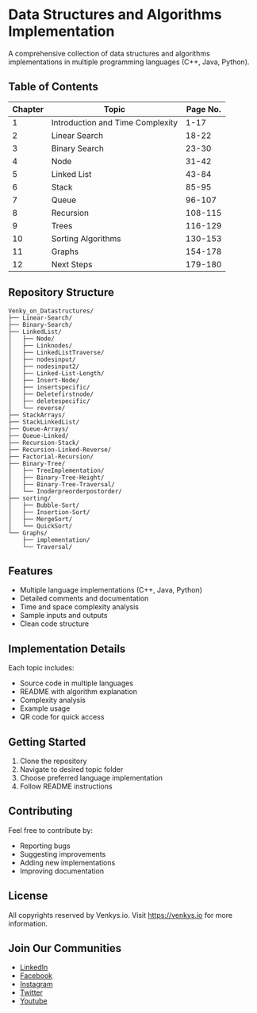 # Data Structures and Algorithms Implementation

A comprehensive collection of data structures and algorithms implementations in multiple programming languages (C++, Java, Python).

## Table of Contents

| Chapter | Topic | Page No. |
|---------|-------|----------|
| 1 | Introduction and Time Complexity | 1-17 |
| 2 | Linear Search | 18-22 |
| 3 | Binary Search | 23-30 |
| 4 | Node | 31-42 |
| 5 | Linked List | 43-84 |
| 6 | Stack | 85-95 |
| 7 | Queue | 96-107 |
| 8 | Recursion | 108-115 |
| 9 | Trees | 116-129 |
| 10 | Sorting Algorithms | 130-153 |
| 11 | Graphs | 154-178 |
| 12 | Next Steps | 179-180 |

## Repository Structure

```
Venky_on_Datastructures/
├── Linear-Search/
├── Binary-Search/
├── LinkedList/
│   ├── Node/
│   ├── Linknodes/
│   ├── LinkedListTraverse/
│   ├── nodesinput/
│   ├── nodesinput2/
│   ├── Linked-List-Length/
│   ├── Insert-Node/
│   ├── insertspecific/
│   ├── Deletefirstnode/
│   ├── deletespecific/
│   └── reverse/
├── StackArrays/
├── StackLinkedList/
├── Queue-Arrays/
├── Queue-Linked/
├── Recursion-Stack/
├── Recursion-Linked-Reverse/
├── Factorial-Recursion/
├── Binary-Tree/
│   ├── TreeImplementation/
│   ├── Binary-Tree-Height/
│   ├── Binary-Tree-Traversal/
│   └── Inoderpreorderpostorder/
├── sorting/
│   ├── Bubble-Sort/
│   ├── Insertion-Sort/
│   ├── MergeSort/
│   └── QuickSort/
└── Graphs/
    ├── implementation/
    └── Traversal/
```

## Features
- Multiple language implementations (C++, Java, Python)
- Detailed comments and documentation
- Time and space complexity analysis
- Sample inputs and outputs
- Clean code structure

## Implementation Details
Each topic includes:
- Source code in multiple languages
- README with algorithm explanation
- Complexity analysis
- Example usage
- QR code for quick access

## Getting Started
1. Clone the repository
2. Navigate to desired topic folder
3. Choose preferred language implementation
4. Follow README instructions

## Contributing
Feel free to contribute by:
- Reporting bugs
- Suggesting improvements
- Adding new implementations
- Improving documentation

## License
All copyrights reserved by Venkys.io.
Visit https://venkys.io for more information.

## Join Our Communities
- [LinkedIn](https://www.linkedin.com/company/venkysio)
- [Facebook](https://www.facebook.com/venkysio)
- [Instagram](https://www.instagram.com/venkys.io)
- [Twitter](https://twitter.com/iovenkys)
- [Youtube](https://www.youtube.com/@CoreCodersNetwork)